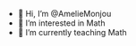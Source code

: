 - 👋 Hi, I’m @AmelieMonjou
- 👀 I’m interested in Math
- 🌱 I’m currently teaching Math

<!---
AmelieMonjou/AmelieMonjou is a ✨ special ✨ repository because its `README.md` (this file) appears on your GitHub profile.
You can click the Preview link to take a look at your changes.
--->
